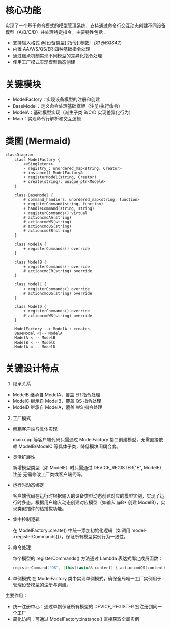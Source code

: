 # 核心功能
实现了一个基于命令模式的模型管理系统，支持通过命令行交互动态创建不同设备模型（A/B/C/D）并处理特定指令。主要特性包括：

* 支持输入格式 @[设备类型][指令][参数]*（如 @BQS42*）
* 内置 AA/WS/QS/ER 四种基础指令处理
* 通过继承机制实现不同模型的差异化指令处理
* 使用工厂模式实现模型动态创建

# 关键模块

* ModelFactory：实现设备模型的注册和创建
* BaseModel：定义命令处理基础框架（注册/执行命令）
* ModelA：基础模型实现（派生子类 B/C/D 实现差异化行为）
* Main：实现命令行解析和交互逻辑


# 类图 (Mermaid)

```mermaid
classDiagram
    class ModelFactory {
        <<Singleton>>
        - registry_: unordered_map<string, Creator>
        + instance() ModelFactory&
        + registerModel(string, Creator)
        + create(string): unique_ptr<ModelA>
    }

    class BaseModel {
        # command_handlers: unordered_map<string, function>
        + registerCommand(string, function)
        + handleCommand(string, string)
        + registerCommands() virtual
        # actioncmdAA(string)
        # actioncmdWS(string)
        # actioncmdQS(string)
        # actioncmdER(string)
    }

    class ModelA {
        + registerCommands() override
    }

    class ModelB {
        + registerCommands() override
        # actioncmdER(string) override
    }

    class ModelC {
        + registerCommands() override
        # actioncmdQS(string) override
    }

    class ModelD {
        + registerCommands() override
        # actioncmdWS(string) override
    }

    ModelFactory --> ModelA : creates
    BaseModel <|-- ModelA
    ModelA <|-- ModelB
    ModelB <|-- ModelC
    ModelA <|-- ModelD
```

# 关键设计特点

1. 继承关系

* ModelB 继承自 ModelA，覆盖 ER 指令处理
* ModelC 继承自 ModelB，覆盖 QS 指令处理
* ModelD 继承自 ModelA，覆盖 WS 指令处理
2. 工厂模式

* 解耦客户端与具体实现

    main.cpp 等客户端代码只需通过 ModelFactory 接口创建模型，无需直接依赖 ModelB/ModelC 等具体子类，降低模块间耦合度。
* 灵活扩展性

    新增模型类型（如 ModelE）时只需通过 DEVICE_REGISTER("E", ModelE) 注册 无需修改工厂类或客户端代码。

* 运行时动态绑定

    客户端代码在运行时根据输入的设备类型动态创建对应的模型实例，实现了运行时多态。根据用户输入动态创建对应模型（如输入 @B* 创建 ModelB），实现类似插件的热插拔功能。
* 集中控制逻辑
    
    在 ModelFactory::create() 中统一添加初始化逻辑（如调用 model->registerCommands()），保证所有模型实例行为一致性。

3. 命令处理

    每个模型的 registerCommands() 方法通过 Lambda 表达式绑定成员函数：
    ```cpp
    registerCommand("QS", [this](auto&& content) { actioncmdQS(content); });
    ```

4. 单例模式
    在 ModelFactory 类中实现单例模式，确保全局唯一工厂实例用于管理设备模型的注册与创建。

主要作用：
* 统一注册中心：通过单例保证所有模型的 DEVICE_REGISTER 宏注册到同一个工厂
* 简化访问：可通过 ModelFactory::instance() 直接获取全局实例
